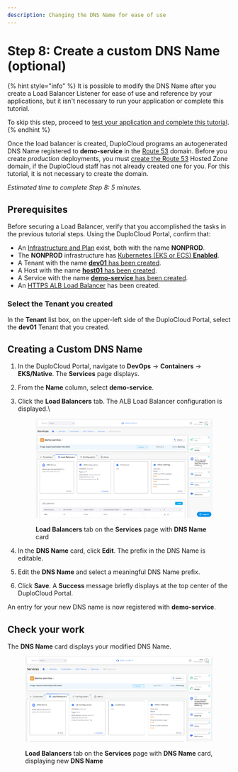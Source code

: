 ```yaml
---
description: Changing the DNS Name for ease of use
---
```


# Step 8: Create a custom DNS Name (optional)

{% hint style="info" %}
It is possible to modify the DNS Name after you create a Load Balancer Listener for ease of use and reference by your applications, but it isn't necessary to run your application or complete this tutorial.

To skip this step, proceed to [test your application and complete this tutorial](step-9-test-the-application.md).
{% endhint %}

Once the load balancer is created, DuploCloud programs an autogenerated DNS Name registered to **demo-service** in the [Route 53](../../prerequisites/route-53-hosted-zone.md) domain. Before you create _production_ deployments, you must [create the Route 53](../../prerequisites/route-53-hosted-zone.md) Hosted Zone domain, if the DuploCloud staff has not already created one for you. For this tutorial, it is not necessary to create the domain. &#x20;

_Estimated time to complete Step 8: 5 minutes._

## Prerequisites

Before securing a Load Balancer, verify that you accomplished the tasks in the previous tutorial steps.   Using the DuploCloud Portal, confirm that:

* An [Infrastructure and Plan](../step-1-infrastructure.md) exist, both with the name **NONPROD**.
* The **NONPROD** infrastructure has [Kubernetes (EKS or ECS) **Enabled**](../step-1-infrastructure.md#check-your-work).&#x20;
* A Tenant with the name [**dev01** has been created](../step-2-tenant.md).
* A Host with the name [**host01** has been created](step-3-create-host.md).
* A Service with the name [**demo-service** has been created](step-5-create-app-via-k8s.md).
* An [HTTPS ALB Load Balancer](../quick-start-duplocloud-docker-services/step-6-create-loadbalancer.md) has been created.&#x20;

### Select the Tenant you created

In the **Tenant** list box, on the upper-left side of the DuploCloud Portal, select the **dev01** Tenant that you created.

## Creating a Custom DNS Name

1. In the DuploCloud Portal, navigate to **DevOps** -> **Containers** -> **EKS/Native**. The **Services** page displays.
2. From the **Name** column, select **demo-service**.
3.  Click the **Load Balancers** tab. The ALB Load Balancer configuration is displayed.\


    <figure><img src="../../../.gitbook/assets/AWS_QS_26.png" alt=""><figcaption><p><strong>Load Balancers</strong> tab on the <strong>Services</strong> page with <strong>DNS Name</strong> card </p></figcaption></figure>


4. In the **DNS Name** card, click **Edit**. The prefix in the DNS Name is editable.
5. Edit the **DNS Name** and select a meaningful DNS Name prefix.
6. Click **Save**. A **Success** message briefly displays at the top center of the DuploCloud Portal.

An entry for your new DNS name is now registered with **demo-service**.

## Check your work

The **DNS Name** card displays your modified DNS Name.   &#x20;

<figure><img src="../../../.gitbook/assets/AWS_QS_27.png" alt=""><figcaption><p><strong>Load Balancers</strong> tab on the <strong>Services</strong> page with <strong>DNS Name</strong> card, displaying new <strong>DNS Name</strong></p></figcaption></figure>

&#x20;                                        &#x20;
